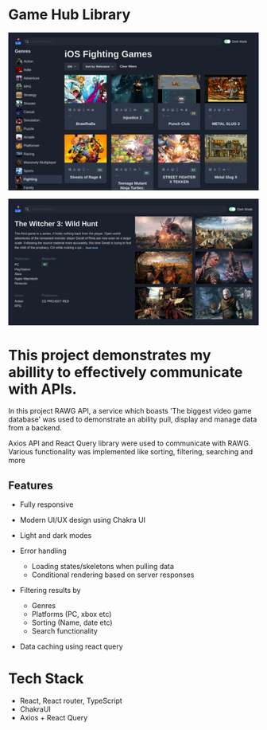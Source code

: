 # Game Hub Library

![screenshot](public/Screenshot.png)

![screenshot](public/Screenshot2.png)

# This project demonstrates my abillity to effectively communicate with APIs.

In this project RAWG API, a service which boasts 'The biggest video game database' was used to demonstrate an ability pull, display and manage data from a backend.

Axios API and React Query library were used to communicate with RAWG. Various functionality was implemented like sorting, filtering, searching and more

## Features

- Fully responsive
- Modern UI/UX design using Chakra UI
- Light and dark modes

- Error handling

  - Loading states/skeletons when pulling data
  - Conditional rendering based on server responses

- Filtering results by

  - Genres
  - Platforms (PC, xbox etc)
  - Sorting (Name, date etc)
  - Search functionality

- Data caching using react query

# Tech Stack

- React, React router, TypeScript
- ChakraUI
- Axios + React Query
